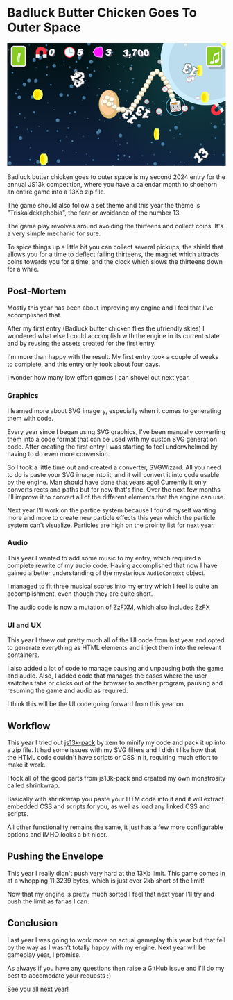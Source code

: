 # Badluck Butter Chicken Goes To Outer Space

![screenshot_400x250](gameplay.png)

Badluck butter chicken goes to outer space is my second 2024 entry for the annual JS13k competition, where you have a calendar month to shoehorn an entire game into a 13Kb zip file.

The game should also follow a set theme and this year the theme is "Triskaidekaphobia", the fear or avoidance of the number 13.

The game play revolves around avoiding the thirteens and collect coins. It's a very simple mechanic for sure.

To spice things up a little bit you can collect several pickups; the shield that allows you for a time to deflect falling thirteens, the magnet which attracts coins towards you for a time, and the clock which slows the thirteens down for a while.

## Post-Mortem

Mostly this year has been about improving my engine and I feel that I've accomplished that.

After my first entry (Badluck butter chicken flies the ufriendly skies) I wondered what else I could accomplish with the engine in its current state and by reusing the assets created for the first entry.

I'm more than happy with the result. My first entry took a couple of weeks to complete, and this entry only took about four days.

I wonder how many low effort games I can shovel out next year.

### Graphics

I learned more about SVG imagery, especially when it comes to generating them with code.

Every year since I began using SVG graphics, I've been manually converting them into a code format that can be used with my custon SVG generation code. After creating the first entry I was starting to feel underwhelmed by having to do even more conversion.

So I took a little time out and created a converter, SVGWizard. All you need to do is paste your SVG image into it, and it will convert it into code usable by the engine. Man  should have done that years ago! Currently it only converts rects and paths but for now that's fine. Over the next few months I'll improve it to convert all of the different elements that the engine can use.

Next year I'll work on the partice system because I found myself wanting more and more to create new particle effects this year which the particle system can't visualize. Particles are high on the proirity list for next year.

### Audio

This year I wanted to add some music to my entry, which required a complete rewrite of my audio code. Having accomplished that now I have gained a better understanding of the mysterious `AudioContext` object.

I managed to fit three musical scores into my entry which I feel is quite an accomplishment, even though they are quite short.

The audio code is now a mutation of [ZzFXM](https://github.com/keithclark/ZzFXM), which also includes [ZzFX](https://github.com/.KilledByAPixel/ZzFX)

### UI and UX

This year I threw out pretty much all of the UI code from last year and opted to generate everything as HTML elements and inject them into the relevant containers.

I also added a lot of code to manage pausing and unpausing both the game and audio. Also, I added code that manages the cases where the user switches tabs or clicks out of the browser to another program, pausing and resuming the game and audio as required.

I think this will be the UI code going forward from this year on.

## Workflow

This year I tried out [js13k-pack](https://github.com/xem/js13k-pack) by xem to minify my code and pack it up into a zip file. It had some issues with my SVG filters and I didn't like how that the HTML code couldn't have scripts or CSS in it, requiring much effort to make it work.

I took all of the good parts from js13k-pack and created my own monstrosity called shrinkwrap.

Basically with shrinkwrap you paste your HTM code into it and it will extract embedded CSS and scripts for you, as well as load any linked CSS and scripts.

All other functionality remains the same, it just has a few more configurable options and IMHO looks a bit nicer.

## Pushing the Envelope

This year I really didn't push very hard at the 13Kb limit. This game comes in at a whopping 11,3239 bytes, which is just over 2kb short of the limit!

Now that my engine is pretty much sorted I feel that next year I'll try and push the limit as far as I can.

## Conclusion

Last year I was going to work more on actual gameplay this year but that fell by the way as I wasn't totally happy with my engine. Next year will be gameplay year, I promise.

As always if you have any questions then raise a GitHub issue and I'll do my best to accomodate your requests :)

See you all next year!

